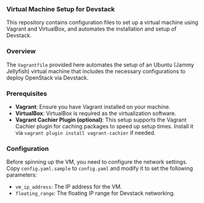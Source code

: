 ### Virtual Machine Setup for Devstack

This repository contains configuration files to set up a virtual machine using Vagrant and VirtualBox, and automates the installation and setup of Devstack.

### Overview

The `Vagrantfile` provided here automates the setup of an Ubuntu (Jammy Jellyfish) virtual machine that includes the necessary configurations to deploy OpenStack via Devstack.

### Prerequisites

- **Vagrant**: Ensure you have Vagrant installed on your machine.
- **VirtualBox**: VirtualBox is required as the virtualization software.
- **Vagrant Cachier Plugin (optional)**: This setup supports the Vagrant Cachier plugin for caching packages to speed up setup times. Install it via `vagrant plugin install vagrant-cachier` if needed.

### Configuration

Before spinning up the VM, you need to configure the network settings. Copy `config.yaml.sample` to `config.yaml` and modify it to set the following parameters:
- `vm_ip_address`: The IP address for the VM.
- `floating_range`: The floating IP range for Devstack networking.
